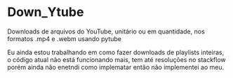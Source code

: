 # Down_Ytube
Downloads de arquivos do YouTube, unitário ou em quantidade, nos formatos .mp4 e .webm usando pytube

Eu ainda estou trabalhando em como fazer downloads de playlists inteiras, o código atual  não está funcionando mais, tem até resoluções no stackflow porém ainda não enetndi como implematar então não implementei ao meu.
